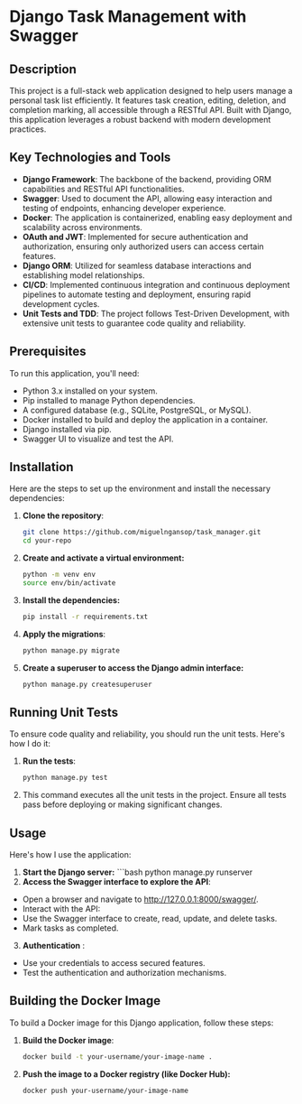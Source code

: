 # Django Task Management with Swagger

## Description
This project is a full-stack web application designed to help users manage a personal task list efficiently. It features task creation, editing, deletion, and completion marking, all accessible through a RESTful API. Built with Django, this application leverages a robust backend with modern development practices.

## Key Technologies and Tools
- **Django Framework**: The backbone of the backend, providing ORM capabilities and RESTful API functionalities.
- **Swagger**: Used to document the API, allowing easy interaction and testing of endpoints, enhancing developer experience.
- **Docker**: The application is containerized, enabling easy deployment and scalability across environments.
- **OAuth and JWT**: Implemented for secure authentication and authorization, ensuring only authorized users can access certain features.
- **Django ORM**: Utilized for seamless database interactions and establishing model relationships.
- **CI/CD**: Implemented continuous integration and continuous deployment pipelines to automate testing and deployment, ensuring rapid development cycles.
- **Unit Tests and TDD**: The project follows Test-Driven Development, with extensive unit tests to guarantee code quality and reliability.

## Prerequisites
To run this application, you'll need:
- Python 3.x installed on your system.
- Pip installed to manage Python dependencies.
- A configured database (e.g., SQLite, PostgreSQL, or MySQL).
- Docker installed to build and deploy the application in a container.
- Django installed via pip.
- Swagger UI to visualize and test the API.


## Installation
Here are the steps to set up the environment and install the necessary dependencies:

1. **Clone the repository**:
   ```bash
   git clone https://github.com/miguelngansop/task_manager.git
   cd your-repo
2. **Create and activate a virtual environment:**
   ```bash
   python -m venv env
   source env/bin/activate
3. **Install the dependencies:**
   ```bash
   pip install -r requirements.txt
4. **Apply the migrations**:
    ```bash
   python manage.py migrate
5. **Create a superuser to access the Django admin interface:**
   ```bash
   python manage.py createsuperuser
## Running Unit Tests
To ensure code quality and reliability, you should run the unit tests. Here's how I do it:

1. **Run the tests**:
   ```bash
   python manage.py test
2. This command executes all the unit tests in the project. Ensure all tests pass before deploying or making significant changes.

## Usage
Here's how I use the application:
  1. **Start the Django server:**
    ```bash
    python manage.py runserver
2. **Access the Swagger interface to explore the API**:
- Open a browser and navigate to http://127.0.0.1:8000/swagger/.
- Interact with the API:
- Use the Swagger interface to create, read, update, and delete tasks.
- Mark tasks as completed.
3. **Authentication** :
- Use your credentials to access secured features.
- Test the authentication and authorization mechanisms.

## Building the Docker Image
To build a Docker image for this Django application, follow these steps:

1. **Build the Docker image**:
   ```bash
   docker build -t your-username/your-image-name .
2. **Push the image to a Docker registry (like Docker Hub):**
   ```bash
   docker push your-username/your-image-name


